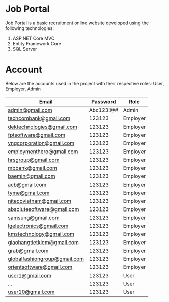 # Job Portal
Job Portal is a basic recruitment online website developed using the following technologies:
1. ASP.NET Core MVC
2. Entity Framework Core
3. SQL Server


# Account
Below are the accounts used in the project with their respective roles: User, Employer, Admin

Email | Password | Role
-------- | -------- | --------
admin@gmail.com | Abc123!@# | Admin
techcombank@gmail.com | 123123 | Employer
dektechnologies@gmail.com | 123123 | Employer
fptsoftware@gmail.com | 123123 | Employer
vngcorporation@gmail.com | 123123 | Employer
employmenthero@gmail.com | 123123 | Employer
hrsgroup@gmail.com | 123123 | Employer
mbbank@gmail.com | 123123 | Employer
baemin@gmail.com | 123123 | Employer
acb@gmail.com | 123123 | Employer
tyme@gmail.com | 123123 | Employer
nitecovietnam@gmail.com | 123123 | Employer
absolutesoftware@gmail.com | 123123 | Employer
samsung@gmail.com | 123123 | Employer
lgelectronics@gmail.com | 123123 | Employer
kmstechnology@gmail.com | 123123 | Employer
giaohangtietkiem@gmail.com | 123123 | Employer
grab@gmail.com | 123123 | Employer
globalfashiongroup@gmail.com | 123123 | Employer
orientsoftware@gmail.com | 123123 | Employer
user1@gmail.com | 123123 | User
... | 123123 | User
user10@gmail.com | 123123 | User

